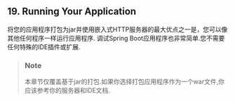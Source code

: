 ## 19. Running Your Application
将您的应用程序打包为jar并使用嵌入式HTTP服务器的最大优点之一是，您可以像其他任何程序一样运行应用程序.
调试Spring Boot应用程序也非常简单.您不需要任何特殊的IDE插件或扩展.

>### Note
>本章节仅覆盖基于jar的打包.如果你选择打包应用程序作为一个war文件,你应该参考你的服务器和IDE文档.